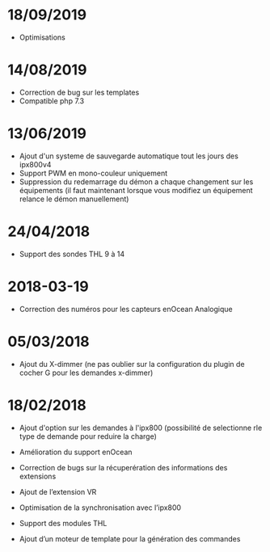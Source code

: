 # 18/09/2019

- Optimisations

# 14/08/2019

- Correction de bug sur les templates
- Compatible php 7.3

# 13/06/2019

- Ajout d'un systeme de sauvegarde automatique tout les jours des ipx800v4
- Support PWM en mono-couleur uniquement
- Suppression du redemarrage du démon a chaque changement sur les équipements (il faut maintenant lorsque vous modifiez un équipement relance le démon manuellement)

# 24/04/2018

-   Support des sondes THL 9 à 14

# 2018-03-19

-   Correction des numéros pour les capteurs enOcean Analogique

# 05/03/2018

-   Ajout du X-dimmer (ne pas oublier sur la configuration du plugin de cocher G pour les demandes x-dimmer)

#  18/02/2018

-   Ajout d'option sur les demandes à l'ipx800 (possibilité de selectionne rle type de demande pour reduire la charge)

-   Amélioration du support enOcean

-   Correction de bugs sur la récuperération des informations des
    extensions

-   Ajout de l’extension VR

-   Optimisation de la synchronisation avec l’ipx800

-   Support des modules THL

-   Ajout d’un moteur de template pour la génération des commandes
